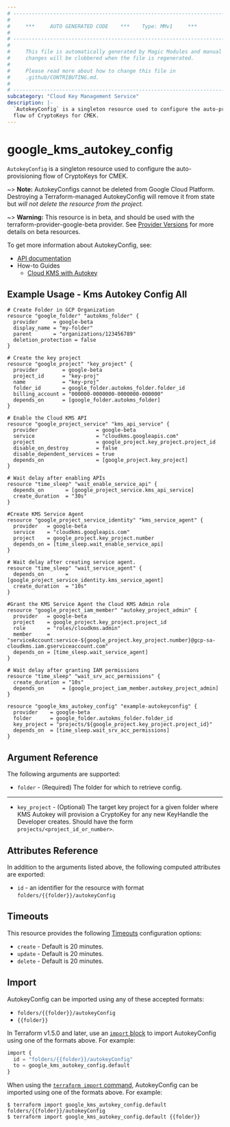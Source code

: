 ```yaml
---
# ----------------------------------------------------------------------------
#
#     ***     AUTO GENERATED CODE    ***    Type: MMv1     ***
#
# ----------------------------------------------------------------------------
#
#     This file is automatically generated by Magic Modules and manual
#     changes will be clobbered when the file is regenerated.
#
#     Please read more about how to change this file in
#     .github/CONTRIBUTING.md.
#
# ----------------------------------------------------------------------------
subcategory: "Cloud Key Management Service"
description: |-
  `AutokeyConfig` is a singleton resource used to configure the auto-provisioning
  flow of CryptoKeys for CMEK.
---
```


# google_kms_autokey_config

`AutokeyConfig` is a singleton resource used to configure the auto-provisioning
flow of CryptoKeys for CMEK.


~> **Note:** AutokeyConfigs cannot be deleted from Google Cloud Platform.
Destroying a Terraform-managed AutokeyConfig will remove it from state but
*will not delete the resource from the project.*

~> **Warning:** This resource is in beta, and should be used with the terraform-provider-google-beta provider.
See [Provider Versions](https://terraform.io/docs/providers/google/guides/provider_versions.html) for more details on beta resources.

To get more information about AutokeyConfig, see:

* [API documentation](https://cloud.google.com/kms/docs/reference/rest/v1/AutokeyConfig)
* How-to Guides
    * [Cloud KMS with Autokey](https://cloud.google.com/kms/docs/kms-with-autokey)

## Example Usage - Kms Autokey Config All


```hcl
# Create Folder in GCP Organization
resource "google_folder" "autokms_folder" {
  provider     = google-beta
  display_name = "my-folder"
  parent       = "organizations/123456789"
  deletion_protection = false
}

# Create the key project
resource "google_project" "key_project" {
  provider        = google-beta
  project_id      = "key-proj"
  name            = "key-proj"
  folder_id       = google_folder.autokms_folder.folder_id
  billing_account = "000000-0000000-0000000-000000"
  depends_on      = [google_folder.autokms_folder]
}

# Enable the Cloud KMS API
resource "google_project_service" "kms_api_service" {
  provider                   = google-beta
  service                    = "cloudkms.googleapis.com"
  project                    = google_project.key_project.project_id
  disable_on_destroy         = false
  disable_dependent_services = true
  depends_on                 = [google_project.key_project]
}

# Wait delay after enabling APIs
resource "time_sleep" "wait_enable_service_api" {
  depends_on       = [google_project_service.kms_api_service]
  create_duration  = "30s"
}

#Create KMS Service Agent
resource "google_project_service_identity" "kms_service_agent" {
  provider   = google-beta
  service    = "cloudkms.googleapis.com"
  project    = google_project.key_project.number
  depends_on = [time_sleep.wait_enable_service_api]
}

# Wait delay after creating service agent.
resource "time_sleep" "wait_service_agent" {
  depends_on       = [google_project_service_identity.kms_service_agent]
  create_duration  = "10s"
}

#Grant the KMS Service Agent the Cloud KMS Admin role
resource "google_project_iam_member" "autokey_project_admin" {
  provider   = google-beta
  project    = google_project.key_project.project_id
  role       = "roles/cloudkms.admin"
  member     = "serviceAccount:service-${google_project.key_project.number}@gcp-sa-cloudkms.iam.gserviceaccount.com"
  depends_on = [time_sleep.wait_service_agent]
}

# Wait delay after granting IAM permissions
resource "time_sleep" "wait_srv_acc_permissions" {
  create_duration = "10s"
  depends_on      = [google_project_iam_member.autokey_project_admin]
}

resource "google_kms_autokey_config" "example-autokeyconfig" {
  provider    = google-beta
  folder      = google_folder.autokms_folder.folder_id
  key_project = "projects/${google_project.key_project.project_id}"
  depends_on  = [time_sleep.wait_srv_acc_permissions]
}
```

## Argument Reference

The following arguments are supported:


* `folder` -
  (Required)
  The folder for which to retrieve config.


- - -


* `key_project` -
  (Optional)
  The target key project for a given folder where KMS Autokey will provision a
  CryptoKey for any new KeyHandle the Developer creates. Should have the form
  `projects/<project_id_or_number>`.


## Attributes Reference

In addition to the arguments listed above, the following computed attributes are exported:

* `id` - an identifier for the resource with format `folders/{{folder}}/autokeyConfig`


## Timeouts

This resource provides the following
[Timeouts](https://developer.hashicorp.com/terraform/plugin/sdkv2/resources/retries-and-customizable-timeouts) configuration options:

- `create` - Default is 20 minutes.
- `update` - Default is 20 minutes.
- `delete` - Default is 20 minutes.

## Import


AutokeyConfig can be imported using any of these accepted formats:

* `folders/{{folder}}/autokeyConfig`
* `{{folder}}`


In Terraform v1.5.0 and later, use an [`import` block](https://developer.hashicorp.com/terraform/language/import) to import AutokeyConfig using one of the formats above. For example:

```tf
import {
  id = "folders/{{folder}}/autokeyConfig"
  to = google_kms_autokey_config.default
}
```

When using the [`terraform import` command](https://developer.hashicorp.com/terraform/cli/commands/import), AutokeyConfig can be imported using one of the formats above. For example:

```
$ terraform import google_kms_autokey_config.default folders/{{folder}}/autokeyConfig
$ terraform import google_kms_autokey_config.default {{folder}}
```
